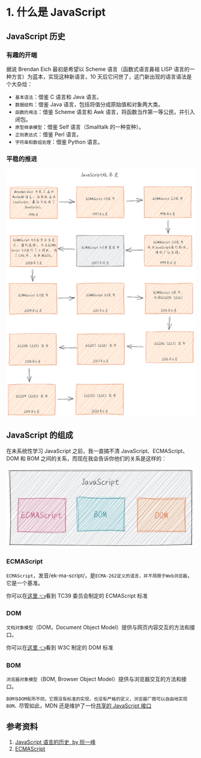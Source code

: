 # 1. 什么是 JavaScript

## JavaScript 历史

### 有趣的开端

据说 Brendan Eich 最初是希望以 Scheme 语言（函数式语言鼻祖 LISP 语言的一种方言）为蓝本，实现这种新语言，10 天后它问世了，这门新出现的语言语法是个大杂烩：

- `基本语法`：借鉴 C 语言和 Java 语言。
- `数据结构`：借鉴 Java 语言，包括将值分成原始值和对象两大类。
- `函数的用法`：借鉴 Scheme 语言和 Awk 语言，将函数当作第一等公民，并引入闭包。
- `原型继承模型`：借鉴 Self 语言（Smalltalk 的一种变种）。
- `正则表达式`：借鉴 Perl 语言。
- `字符串和数组处理`：借鉴 Python 语言。

### 平稳的推进

![1.JavaScript版本史](./images/1.JavaScript版本史.png)

## JavaScript 的组成

在未系统性学习 JavaScript 之前，我一直搞不清 JavaScript、ECMAScript、DOM 和 BOM 之间的关系，而现在我会告诉你他们的关系是这样的：

![1.JavaScript、ECMAScript、DOM和BOM之间的关系](./images/1.JavaScript、ECMAScript、DOM和BOM之间的关系.png)

### ECMAScript

`ECMAScript`，发音/ek-ma-script/，是`ECMA-262定义的语言，并不局限于Web浏览器`，它是一个基准。

你可以在[这里 👈](https://www.ecma-international.org/publications/standards/Ecma-262.htm)看到 TC39 委员会制定的 ECMAScript 标准

### DOM

`文档对象模型`（DOM，Document Object Model）提供与网页内容交互的方法和接口。

你可以在[这里 👈](https://www.w3.org/DOM/DOMTR)看到 W3C 制定的 DOM 标准

### BOM

`浏览器对象模型`（BOM, Browser Object Model）提供与浏览器交互的方法和接口。

`BOM与DOM有所不同，它既没有标准的实现，也没有严格的定义，浏览器厂商可以自由地实现BOM。`尽管如此，MDN 还是维护了一份[共享的 JavaScript 接口](https://developer.mozilla.org/en-US/docs/Web/API)

## 参考资料

1. [JavaScript 语言的历史, by 阮一峰](https://javascript.ruanyifeng.com/introduction/history.html)
2. [ECMAScript](https://zh.wikipedia.org/wiki/ECMAScript)
